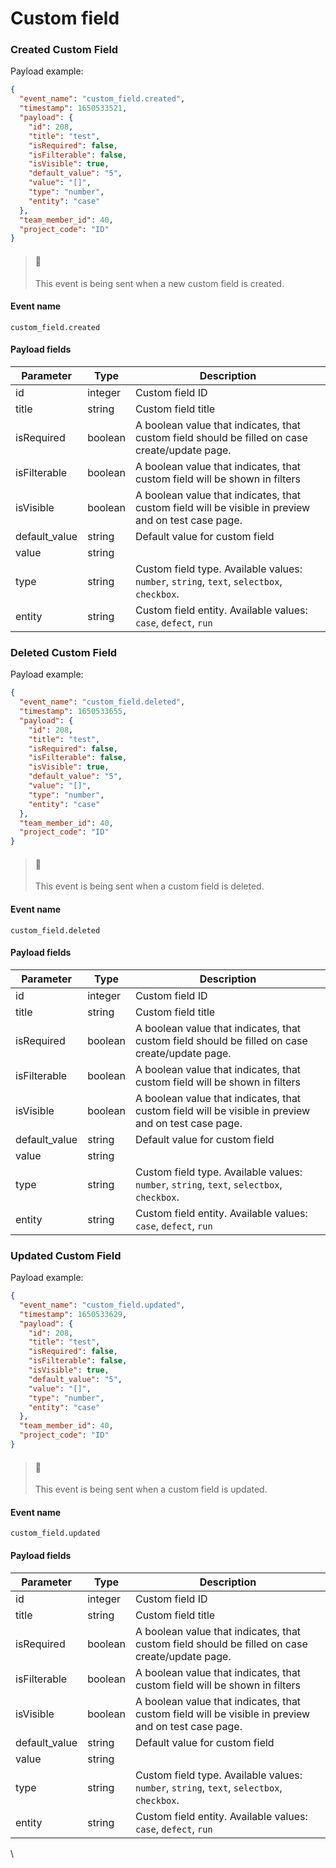 # Custom field

### Created Custom Field

Payload example:

```json
{
  "event_name": "custom_field.created",
  "timestamp": 1650533521,
  "payload": {
    "id": 208,
    "title": "test",
    "isRequired": false,
    "isFilterable": false,
    "isVisible": true,
    "default_value": "5",
    "value": "[]",
    "type": "number",
    "entity": "case"
  },
  "team_member_id": 40,
  "project_code": "ID"
}
```

> #### 📘
>
> This event is being sent when a new custom field is created.

#### Event name

`custom_field.created`

#### Payload fields

| Parameter      | Type    | Description                                                                                         |
| -------------- | ------- | --------------------------------------------------------------------------------------------------- |
| id             | integer | Custom field ID                                                                                     |
| title          | string  | Custom field title                                                                                  |
| isRequired     | boolean | A boolean value that indicates, that custom field should be filled on case create/update page.      |
| isFilterable   | boolean | A boolean value that indicates, that custom field will be shown in filters                          |
| isVisible      | boolean | A boolean value that indicates, that custom field will be visible in preview and on test case page. |
| default\_value | string  | Default value for custom field                                                                      |
| value          | string  |                                                                                                     |
| type           | string  | Custom field type. Available values: `number`, `string`, `text`, `selectbox`, `checkbox`.           |
| entity         | string  | Custom field entity. Available values: `case`, `defect`, `run`                                      |

### Deleted Custom Field

Payload example:

```json
{
  "event_name": "custom_field.deleted",
  "timestamp": 1650533655,
  "payload": {
    "id": 208,
    "title": "test",
    "isRequired": false,
    "isFilterable": false,
    "isVisible": true,
    "default_value": "5",
    "value": "[]",
    "type": "number",
    "entity": "case"
  },
  "team_member_id": 40,
  "project_code": "ID"
}
```

> #### 📘
>
> This event is being sent when a custom field is deleted.

#### Event name

`custom_field.deleted`

#### Payload fields

| Parameter      | Type    | Description                                                                                         |
| -------------- | ------- | --------------------------------------------------------------------------------------------------- |
| id             | integer | Custom field ID                                                                                     |
| title          | string  | Custom field title                                                                                  |
| isRequired     | boolean | A boolean value that indicates, that custom field should be filled on case create/update page.      |
| isFilterable   | boolean | A boolean value that indicates, that custom field will be shown in filters                          |
| isVisible      | boolean | A boolean value that indicates, that custom field will be visible in preview and on test case page. |
| default\_value | string  | Default value for custom field                                                                      |
| value          | string  |                                                                                                     |
| type           | string  | Custom field type. Available values: `number`, `string`, `text`, `selectbox`, `checkbox`.           |
| entity         | string  | Custom field entity. Available values: `case`, `defect`, `run`                                      |

### Updated Custom Field

Payload example:

```json
{
  "event_name": "custom_field.updated",
  "timestamp": 1650533629,
  "payload": {
    "id": 208,
    "title": "test",
    "isRequired": false,
    "isFilterable": false,
    "isVisible": true,
    "default_value": "5",
    "value": "[]",
    "type": "number",
    "entity": "case"
  },
  "team_member_id": 40,
  "project_code": "ID"
}
```

> #### 📘
>
> This event is being sent when a custom field is updated.

#### Event name

`custom_field.updated`

#### Payload fields

| Parameter      | Type    | Description                                                                                         |
| -------------- | ------- | --------------------------------------------------------------------------------------------------- |
| id             | integer | Custom field ID                                                                                     |
| title          | string  | Custom field title                                                                                  |
| isRequired     | boolean | A boolean value that indicates, that custom field should be filled on case create/update page.      |
| isFilterable   | boolean | A boolean value that indicates, that custom field will be shown in filters                          |
| isVisible      | boolean | A boolean value that indicates, that custom field will be visible in preview and on test case page. |
| default\_value | string  | Default value for custom field                                                                      |
| value          | string  |                                                                                                     |
| type           | string  | Custom field type. Available values: `number`, `string`, `text`, `selectbox`, `checkbox`.           |
| entity         | string  | Custom field entity. Available values: `case`, `defect`, `run`                                      |

\
